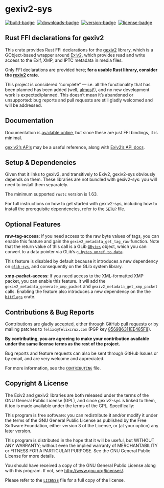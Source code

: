 gexiv2-sys
==========

[![build-badge][]][build]&nbsp;
[![downloads-badge][]][crates-io]&nbsp;
[![version-badge][]][crates-io]&nbsp;
[![license-badge][]][license]&nbsp;

[build]: https://github.com/felixc/gexiv2-sys/actions/workflows/ci.yml
[build-badge]: https://github.com/felixc/gexiv2-sys/actions/workflows/ci.yml/badge.svg?branch=main
[crates-io]: https://crates.io/crates/gexiv2-sys
[downloads-badge]: https://img.shields.io/crates/d/gexiv2-sys.svg
[version-badge]: https://img.shields.io/crates/v/gexiv2-sys.svg
[license]: https://github.com/felixc/gexiv2-sys/blob/master/LICENSE
[license-badge]: https://img.shields.io/crates/l/gexiv2-sys.svg


Rust FFI declarations for gexiv2
--------------------------------

This crate provides Rust FFI declarations for the [gexiv2][gexiv2] library,
which is a GObject-based wrapper around [Exiv2][exiv2], which provides read and
write access to the Exif, XMP, and IPTC metadata in media files.

Only FFI declarations are provided here; **for a usable Rust library, consider
the [rexiv2][rexiv2] crate**.

This project is considered “complete” — i.e. all the functionality that has been
planned has been added (well, [almost][feature-issues]!), and no new development
work is expected/planned. This doesn’t mean it’s abandoned or unsupported: bug
reports and pull requests are still gladly welcomed and will be addressed.

[gexiv2]: https://wiki.gnome.org/Projects/gexiv2
[exiv2]:  http://www.exiv2.org/
[rexiv2]: https://github.com/felixc/rexiv2
[feature-issues]: https://github.com/felixc/gexiv2-sys/issues?q=is%3Aissue+is%3Aopen+label%3Afeature


Documentation
-------------

Documentation is [available online][gexiv2-sys], but since these are just FFI
bindings, it is minimal.

[gexiv2’s APIs][gexiv2-api] may be a useful reference, along with [Exiv2’s
API docs][exiv2-api].

[gexiv2-sys]: https://felixcrux.com/files/doc/gexiv2_sys/
[gexiv2-api]: https://git.gnome.org/browse/gexiv2/tree/gexiv2/gexiv2-metadata.h
[exiv2-api]:  http://exiv2.org/doc/index.html


Setup & Dependencies
--------------------

Given that it links to gexiv2, and transitively to Exiv2, gexiv2-sys obviously
depends on them. These libraries are not bundled with gexiv2-sys: you will need
to install them separately.

The minimum supported `rustc` version is 1.63.

For full instructions on how to get started with gexiv2-sys, including how to
install the prerequisite dependencies, refer to the [`SETUP`](SETUP.md) file.


Optional Features
-----------------

**raw-tag-access**: If you need access to the raw byte values of tags, you can
enable this feature and gain the `gexiv2_metadata_get_tag_raw` function. Note
that the return value of this call is a GLib [`GBytes`][gbytes] object, which
you can convert to a data pointer via GLib’s [`g_bytes_unref_to_data`][unref].

This feature is disabled by default because it introduces a new dependency on
[`glib-sys`][glib-sys], and consequently on the GLib system library.

**xmp-packet-access**: If you need access to the XML-formatted XMP packet, you
can enable this feature. It will add the `gexiv2_metadata_generate_xmp_packet`
and `gexiv2_metadata_get_xmp_packet` calls. Enabling the feature also introduces
a new dependency on the the [`bitflags`][bitflags] crate.

[gbytes]: http://gtk-rs.org/docs/glib_sys/struct.GBytes.html
[unref]: http://gtk-rs.org/docs/glib_sys/fn.g_bytes_unref_to_data.html
[glib-sys]: https://crates.io/crates/glib-sys/
[bitflags]: https://crates.io/crates/bitflags


Contributions & Bug Reports
---------------------------

Contributions are gladly accepted, either through GitHub pull requests or by
mailing patches to `felixc@felixcrux.com` (PGP key [8569B6311EE485F8][pgp-key]).

**By contributing, you are agreeing to make your contribution available under
the same license terms as the rest of the project.**

Bug reports and feature requests can also be sent through GitHub Issues or by
email, and are very welcome and appreciated.

For more information, see the [`CONTRIBUTING`](CONTRIBUTING.md) file.

[pgp-key]: http://hkps.pool.sks-keyservers.net/pks/lookup?op=vindex&search=0x8569B6311EE485F8


Copyright & License
-------------------

The Exiv2 and gexiv2 libraries are both released under the terms of the GNU
General Public License (GPL), and since gexiv2-sys is linked to them, it too
is made available under the terms of the GPL. Specifically:

This program is free software: you can redistribute it and/or modify it
under the terms of the GNU General Public License as published by the Free
Software Foundation, either version 3 of the License, or (at your option)
any later version.

This program is distributed in the hope that it will be useful, but WITHOUT
ANY WARRANTY; without even the implied warranty of MERCHANTABILITY or FITNESS
FOR A PARTICULAR PURPOSE. See the GNU General Public License for more details.

You should have received a copy of the GNU General Public License along with
this program. If not, see <http://www.gnu.org/licenses/>.

Please refer to the [`LICENSE`](LICENSE) file for a full copy of the license.
